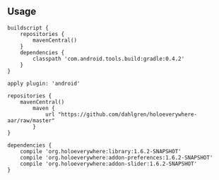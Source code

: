 Usage
-----

    buildscript {
        repositories {
            mavenCentral()
        }
        dependencies {
            classpath 'com.android.tools.build:gradle:0.4.2'
        }
    }
    
    apply plugin: 'android'
    
    repositories {
        mavenCentral()
            maven {
                url "https://github.com/dahlgren/holoeverywhere-aar/raw/master"
            }
    }
    
    dependencies {
        compile 'org.holoeverywhere:library:1.6.2-SNAPSHOT'
        compile 'org.holoeverywhere:addon-preferences:1.6.2-SNAPSHOT'
        compile 'org.holoeverywhere:addon-slider:1.6.2-SNAPSHOT'
    }


